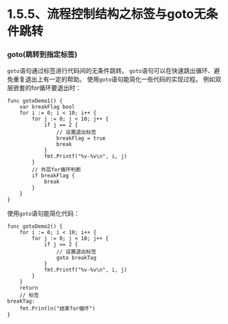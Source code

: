 # 1.5.5、流程控制结构之标签与goto无条件跳转





















### goto(跳转到指定标签)

`goto`语句通过标签进行代码间的无条件跳转。
`goto`语句可以在快速跳出循环、避免重复退出上有一定的帮助。
使用`goto`语句能简化一些代码的实现过程。 例如双层嵌套的for循环要退出时：


```
func gotoDemo1() {
	var breakFlag bool
	for i := 0; i < 10; i++ {
		for j := 0; j < 10; j++ {
			if j == 2 {
				// 设置退出标签
				breakFlag = true
				break
			}
			fmt.Printf("%v-%v\n", i, j)
		}
		// 外层for循环判断
		if breakFlag {
			break
		}
	}
}
```

使用`goto`语句能简化代码：

```
func gotoDemo2() {
	for i := 0; i < 10; i++ {
		for j := 0; j < 10; j++ {
			if j == 2 {
				// 设置退出标签
				goto breakTag
			}
			fmt.Printf("%v-%v\n", i, j)
		}
	}
	return
	// 标签
breakTag:
	fmt.Println("结束for循环")
}
```